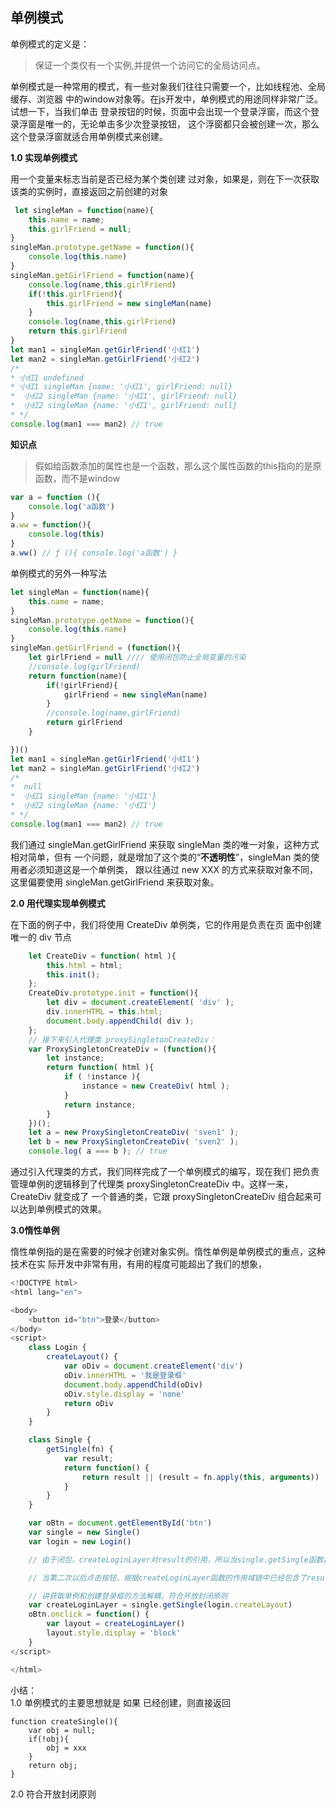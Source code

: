 ## 单例模式
单例模式的定义是：
>保证一个类仅有一个实例,并提供一个访问它的全局访问点。<br>

单例模式是一种常用的模式，有一些对象我们往往只需要一个，比如线程池、全局缓存、浏览器
中的window对象等。在js开发中，单例模式的用途同样非常广泛。试想一下，当我们单击
登录按钮的时候，页面中会出现一个登录浮窗，而这个登录浮窗是唯一的，无论单击多少次登录按钮，
这个浮窗都只会被创建一次，那么这个登录浮窗就适合用单例模式来创建。

**1.0 实现单例模式**

用一个变量来标志当前是否已经为某个类创建
过对象，如果是，则在下一次获取该类的实例时，直接返回之前创建的对象
```js
 let singleMan = function(name){
    this.name = name;
    this.girlFriend = null;
}
singleMan.prototype.getName = function(){
    console.log(this.name)
}
singleMan.getGirlFriend = function(name){
    console.log(name,this.girlFriend)
    if(!this.girlFriend){
        this.girlFriend = new singleMan(name)
    }
    console.log(name,this.girlFriend)
    return this.girlFriend
}
let man1 = singleMan.getGirlFriend('小红1')
let man2 = singleMan.getGirlFriend('小红2')
/*
* 小红1 undefined
* 小红1 singleMan {name: '小红1', girlFriend: null}
*  小红2 singleMan {name: '小红1', girlFriend: null}
*  小红2 singleMan {name: '小红1', girlFriend: null}
* */
console.log(man1 === man2) // true
```
**知识点**
>假如给函数添加的属性也是一个函数，那么这个属性函数的this指向的是原函数，而不是window
```js
var a = function (){
    console.log('a函数')
}
a.ww = function(){
    console.log(this)
}
a.ww() // ƒ (){ console.log('a函数') }
```
单例模式的另外一种写法
```js
let singleMan = function(name){
    this.name = name;
}
singleMan.prototype.getName = function(){
    console.log(this.name)
}
singleMan.getGirlFriend = (function(){
    let girlFriend = null //// 使用闭包防止全局变量的污染
    //console.log(girlFriend)
    return function(name){
        if(!girlFriend){
            girlFriend = new singleMan(name)
        }
        //console.log(name,girlFriend)
        return girlFriend
    }

})()
let man1 = singleMan.getGirlFriend('小红1')
let man2 = singleMan.getGirlFriend('小红2')
/*
*  null
*  小红1 singleMan {name: '小红1'}
*  小红2 singleMan {name: '小红1'}
* */
console.log(man1 === man2) // true
```
我们通过 singleMan.getGirlFriend 来获取 singleMan 类的唯一对象，这种方式相对简单，但有
一个问题，就是增加了这个类的“**不透明性**”，singleMan 类的使用者必须知道这是一个单例类，
跟以往通过 new XXX 的方式来获取对象不同，这里偏要使用 singleMan.getGirlFriend 来获取对象。

**2.0 用代理实现单例模式**

在下面的例子中，我们将使用 CreateDiv 单例类，它的作用是负责在页
面中创建唯一的 div 节点
```js
    let CreateDiv = function( html ){
        this.html = html;
        this.init();
    };
    CreateDiv.prototype.init = function(){
        let div = document.createElement( 'div' );
        div.innerHTML = this.html;
        document.body.appendChild( div );
    };
    // 接下来引入代理类 proxySingletonCreateDiv：
    var ProxySingletonCreateDiv = (function(){
        let instance;
        return function( html ){
            if ( !instance ){
                instance = new CreateDiv( html );
            }
            return instance;
        }
    })();
    let a = new ProxySingletonCreateDiv( 'sven1' );
    let b = new ProxySingletonCreateDiv( 'sven2' );
    console.log( a === b ); // true
```
通过引入代理类的方式，我们同样完成了一个单例模式的编写，现在我们
把负责管理单例的逻辑移到了代理类 proxySingletonCreateDiv 中。这样一来，CreateDiv 就变成了
一个普通的类，它跟 proxySingletonCreateDiv 组合起来可以达到单例模式的效果。

**3.0惰性单例**

惰性单例指的是在需要的时候才创建对象实例。惰性单例是单例模式的重点，这种技术在实
际开发中非常有用，有用的程度可能超出了我们的想象，




```js
<!DOCTYPE html>
<html lang="en">

<body>
    <button id="btn">登录</button>
</body>
<script>
    class Login {
        createLayout() {
            var oDiv = document.createElement('div')
            oDiv.innerHTML = '我是登录框'
            document.body.appendChild(oDiv)
            oDiv.style.display = 'none'
            return oDiv
        }
    }

    class Single {
        getSingle(fn) {
            var result;
            return function() {
                return result || (result = fn.apply(this, arguments))
            }
        }
    }

    var oBtn = document.getElementById('btn')
    var single = new Single()
    var login = new Login()

    // 由于闭包，createLoginLayer对result的引用，所以当single.getSingle函数执行完之后，内存中并不会销毁result。

    // 当第二次以后点击按钮，根据createLoginLayer函数的作用域链中已经包含了result，所以直接返回result

    // 讲获取单例和创建登录框的方法解耦，符合开放封闭原则
    var createLoginLayer = single.getSingle(login.createLayout)
    oBtn.onclick = function() {
        var layout = createLoginLayer()
        layout.style.display = 'block'
    }
</script>

</html>
```
小结：<br>
1.0 单例模式的主要思想就是 如果 已经创建，则直接返回
``` 
function createSingle(){
    var obj = null;
    if(!obj){
        obj = xxx    
    }
    return obj;
}
```
2.0 符合开放封闭原则





